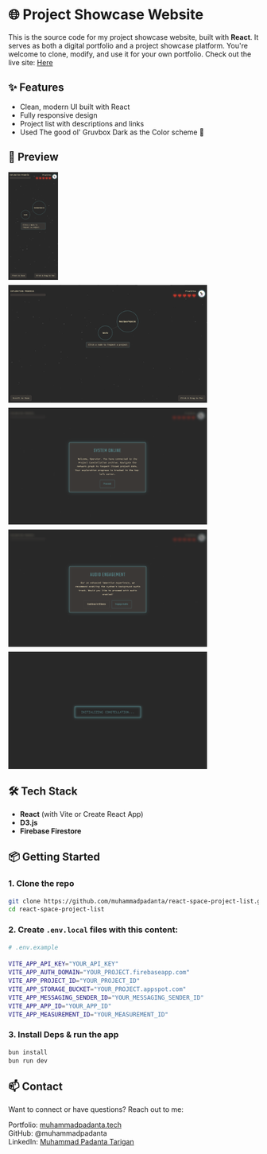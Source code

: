 # 🌐 Project Showcase Website

This is the source code for my project showcase website, built with **React**. It serves as both a digital portfolio and a project showcase platform. You're welcome to clone, modify, and use it for your own portfolio. Check out the live site: [Here](https://projects.muhammadpadanta.tech)

## ✨ Features

- Clean, modern UI built with React 
- Fully responsive design
- Project list with descriptions and links
- Used The good ol' Gruvbox Dark as the Color scheme 👑

## 📸 Preview

<div style="display: flex; flex-wrap: wrap; gap: 10px;">
  <img src="https://raw.githubusercontent.com/muhammadpadanta/files/refs/heads/main/project_screenshot/react_space_project_list/Screenshot%202025-06-15%20at%2017.47.28.png" width="100"/>
  <img src="https://github.com/muhammadpadanta/files/blob/main/project_screenshot/react_space_project_list/Screenshot%202025-06-15%20at%2017.47.53.png?raw=true" width="400"/>
  <img src="https://github.com/muhammadpadanta/files/blob/main/project_screenshot/react_space_project_list/Screenshot%202025-06-15%20at%2017.48.01.png?raw=true" width="400"/>
  <img src="https://github.com/muhammadpadanta/files/blob/main/project_screenshot/react_space_project_list/Screenshot%202025-06-15%20at%2017.48.09.png?raw=true" width="400"/>
  <img src="https://github.com/muhammadpadanta/files/blob/main/project_screenshot/react_space_project_list/Screenshot%202025-06-15%20at%2017.48.24.png?raw=true" width="400"/>
</div>

## 🛠️ Tech Stack

- **React** (with Vite or Create React App)
- **D3.js**
- **Firebase Firestore** 

## 📦 Getting Started

### 1. Clone the repo

```bash
git clone https://github.com/muhammadpadanta/react-space-project-list.git
cd react-space-project-list
```

### 2. Create `.env.local` files with this content:
```bash
# .env.example

VITE_APP_API_KEY="YOUR_API_KEY"
VITE_APP_AUTH_DOMAIN="YOUR_PROJECT.firebaseapp.com"
VITE_APP_PROJECT_ID="YOUR_PROJECT_ID"
VITE_APP_STORAGE_BUCKET="YOUR_PROJECT.appspot.com"
VITE_APP_MESSAGING_SENDER_ID="YOUR_MESSAGING_SENDER_ID"
VITE_APP_APP_ID="YOUR_APP_ID"
VITE_APP_MEASUREMENT_ID="YOUR_MEASUREMENT_ID"
```

### 3. Install Deps & run the app

```bash
bun install
bun run dev
```

## 📫 Contact

Want to connect or have questions? Reach out to me:

Portfolio: [muhammadpadanta.tech](https://www.muhammadpadanta.tech) <br>
GitHub: @muhammadpadanta <br>
LinkedIn: [Muhammad Padanta Tarigan](http://linkedin.com/in/muhammadpadanta/)
